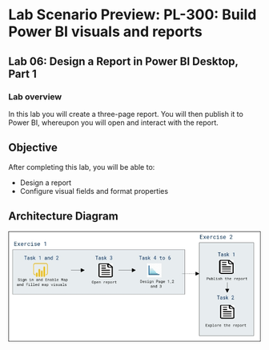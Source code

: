 # Lab Scenario Preview: PL-300: Build Power BI visuals and reports

## Lab 06: Design a Report in Power BI Desktop, Part 1

### Lab overview

In this lab you will create a three-page report. You will then publish it to Power BI, whereupon you will open and interact with the report.

## Objective
  
After completing this lab, you will be able to:

- Design a report
- Configure visual fields and format properties
  
## Architecture Diagram

  ![](media/Mod6-PL300.png)
